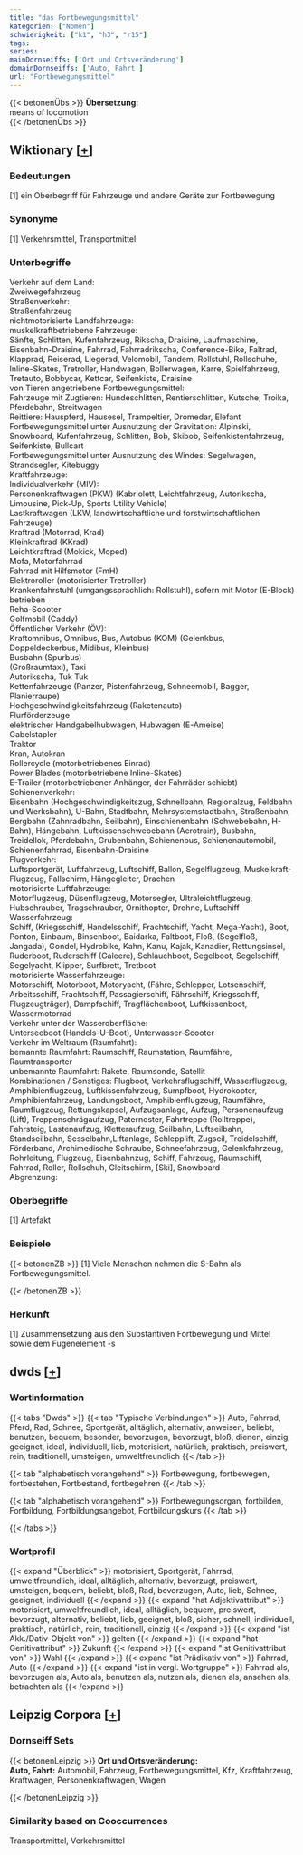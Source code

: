 ```yaml
---
title: "das Fortbewegungsmittel"
kategorien: ["Nomen"]
schwierigkeit: ["k1", "h3", "r15"]
tags:
series:
mainDornseiffs: ['Ort und Ortsveränderung']
domainDornseiffs: ['Auto, Fahrt']
url: "Fortbewegungsmittel"
---
```


{{< betonenÜbs >}}
**Übersetzung:**  
means of locomotion  
{{< /betonenÜbs >}}

## Wiktionary [[+](https://de.wiktionary.org/wiki/Fortbewegungsmittel)]

### Bedeutungen
[1] ein Oberbegriff für Fahrzeuge und andere Geräte zur Fortbewegung  

### Synonyme
[1] Verkehrsmittel, Transportmittel  

### Unterbegriffe
Verkehr auf dem Land:  
Zweiwegefahrzeug  
Straßenverkehr:  
Straßenfahrzeug  
nichtmotorisierte Landfahrzeuge:  
muskelkraftbetriebene Fahrzeuge:  
Sänfte, Schlitten, Kufenfahrzeug, Rikscha, Draisine, Laufmaschine, Eisenbahn-Draisine, Fahrrad, Fahrradrikscha, Conference-Bike, Faltrad, Klapprad, Reiserad, Liegerad, Velomobil, Tandem, Rollstuhl, Rollschuhe, Inline-Skates, Tretroller, Handwagen, Bollerwagen, Karre, Spielfahrzeug, Tretauto, Bobbycar, Kettcar, Seifenkiste, Draisine  
von Tieren angetriebene Fortbewegungsmittel:  
Fahrzeuge mit Zugtieren: Hundeschlitten, Rentierschlitten, Kutsche, Troika, Pferdebahn, Streitwagen  
Reittiere: Hauspferd, Hausesel, Trampeltier, Dromedar, Elefant  
Fortbewegungsmittel unter Ausnutzung der Gravitation: Alpinski, Snowboard, Kufenfahrzeug, Schlitten, Bob, Skibob, Seifenkistenfahrzeug, Seifenkiste, Bullcart  
Fortbewegungsmittel unter Ausnutzung des Windes: Segelwagen, Strandsegler, Kitebuggy  
Kraftfahrzeuge:  
Individualverkehr (MIV):  
Personenkraftwagen (PKW) (Kabriolett, Leichtfahrzeug, Autorikscha, Limousine, Pick-Up, Sports Utility Vehicle)  
Lastkraftwagen (LKW, landwirtschaftliche und forstwirtschaftlichen Fahrzeuge)  
Kraftrad (Motorrad, Krad)  
Kleinkraftrad (KKrad)  
Leichtkraftrad (Mokick, Moped)  
Mofa, Motorfahrrad  
Fahrrad mit Hilfsmotor (FmH)  
Elektroroller (motorisierter Tretroller)  
Krankenfahrstuhl (umgangssprachlich: Rollstuhl), sofern mit Motor (E-Block) betrieben  
Reha-Scooter  
Golfmobil (Caddy)  
Öffentlicher Verkehr (ÖV):  
Kraftomnibus, Omnibus, Bus, Autobus (KOM) (Gelenkbus, Doppeldeckerbus, Midibus, Kleinbus)  
Busbahn (Spurbus)  
(Großraumtaxi), Taxi  
Autorikscha, Tuk Tuk  
Kettenfahrzeuge (Panzer, Pistenfahrzeug, Schneemobil, Bagger, Planierraupe)  
Hochgeschwindigkeitsfahrzeug (Raketenauto)  
Flurförderzeuge  
elektrischer Handgabelhubwagen, Hubwagen (E-Ameise)  
Gabelstapler  
Traktor  
Kran, Autokran  
Rollercycle (motorbetriebenes Einrad)  
Power Blades (motorbetriebene Inline-Skates)  
E-Trailer (motorbetriebener Anhänger, der Fahrräder schiebt)  
Schienenverkehr:  
Eisenbahn (Hochgeschwindigkeitszug, Schnellbahn, Regionalzug, Feldbahn und Werksbahn), U-Bahn, Stadtbahn, Mehrsystemstadtbahn, Straßenbahn,  Bergbahn (Zahnradbahn, Seilbahn), Einschienenbahn (Schwebebahn, H-Bahn), Hängebahn, Luftkissenschwebebahn (Aerotrain), Busbahn, Treidellok, Pferdebahn, Grubenbahn, Schienenbus, Schienenautomobil, Schienenfahrrad, Eisenbahn-Draisine  
Flugverkehr:  
Luftsportgerät, Luftfahrzeug, Luftschiff, Ballon, Segelflugzeug, Muskelkraft-Flugzeug, Fallschirm, Hängegleiter, Drachen  
motorisierte Luftfahrzeuge:  
Motorflugzeug, Düsenflugzeug, Motorsegler, Ultraleichtflugzeug, Hubschrauber, Tragschrauber, Ornithopter, Drohne, Luftschiff  
Wasserfahrzeug:  
Schiff, (Kriegsschiff, Handelsschiff, Frachtschiff, Yacht, Mega-Yacht), Boot, Ponton, Einbaum, Binsenboot, Baidarka, Faltboot, Floß, (Segelfloß, Jangada), Gondel, Hydrobike, Kahn, Kanu, Kajak, Kanadier, Rettungsinsel, Ruderboot, Ruderschiff (Galeere), Schlauchboot, Segelboot, Segelschiff, Segelyacht, Klipper, Surfbrett, Tretboot  
motorisierte Wasserfahrzeuge:  
Motorschiff, Motorboot, Motoryacht, (Fähre, Schlepper, Lotsenschiff, Arbeitsschiff, Frachtschiff, Passagierschiff, Fährschiff, Kriegsschiff, Flugzeugträger), Dampfschiff, Tragflächenboot, Luftkissenboot, Wassermotorrad  
Verkehr unter der Wasseroberfläche:  
Unterseeboot (Handels-U-Boot), Unterwasser-Scooter  
Verkehr im Weltraum (Raumfahrt):  
bemannte Raumfahrt: Raumschiff, Raumstation, Raumfähre, Raumtransporter  
unbemannte Raumfahrt: Rakete, Raumsonde, Satellit  
Kombinationen / Sonstiges: Flugboot, Verkehrsflugschiff, Wasserflugzeug, Amphibienflugzeug, Luftkissenfahrzeug, Sumpfboot, Hydrokopter, Amphibienfahrzeug, Landungsboot, Amphibienflugzeug, Raumfähre, Raumflugzeug, Rettungskapsel, Aufzugsanlage, Aufzug, Personenaufzug (Lift), Treppenschrägaufzug, Paternoster, Fahrtreppe (Rolltreppe), Fahrsteig, Lastenaufzug, Kletteraufzug, Seilbahn, Luftseilbahn, Standseilbahn, Sesselbahn,Liftanlage, Schlepplift, Zugseil, Treidelschiff, Förderband, Archimedische Schraube, Schneefahrzeug, Gelenkfahrzeug, Rohrleitung, Flugzeug, Eisenbahnzug, Schiff, Fahrzeug, Raumschiff, Fahrrad, Roller, Rollschuh, Gleitschirm, [Ski], Snowboard  
Abgrenzung:  

### Oberbegriffe
[1] Artefakt  

### Beispiele
{{< betonenZB >}}
[1] Viele Menschen nehmen die S-Bahn als Fortbewegungsmittel.  

{{< /betonenZB >}}
### Herkunft
[1] Zusammensetzung aus den Substantiven Fortbewegung und Mittel sowie dem Fugenelement -s  



## dwds [[+](https://www.dwds.de/wb/Fortbewegungsmittel)]

### Wortinformation
{{< tabs "Dwds" >}}
{{< tab "Typische Verbindungen" >}}
Auto, Fahrrad, Pferd, Rad, Schnee, Sportgerät, alltäglich, alternativ, anweisen, beliebt, benutzen, bequem, besonder, bevorzugen, bevorzugt, bloß, dienen, einzig, geeignet, ideal, individuell, lieb, motorisiert, natürlich, praktisch, preiswert, rein, traditionell, umsteigen, umweltfreundlich
{{< /tab >}}

{{< tab "alphabetisch vorangehend" >}}
Fortbewegung, fortbewegen, fortbestehen, Fortbestand, fortbegehren
{{< /tab >}}

{{< tab "alphabetisch vorangehend" >}}
Fortbewegungsorgan, fortbilden, Fortbildung, Fortbildungsangebot, Fortbildungskurs
{{< /tab >}}

{{< /tabs >}}

### Wortprofil
{{< expand "Überblick" >}} motorisiert, Sportgerät, Fahrrad, umweltfreundlich, ideal, alltäglich, alternativ, bevorzugt, preiswert, umsteigen, bequem, beliebt, bloß, Rad, bevorzugen, Auto, lieb, Schnee, geeignet, individuell {{< /expand >}}
{{< expand "hat Adjektivattribut" >}} motorisiert, umweltfreundlich, ideal, alltäglich, bequem, preiswert, bevorzugt, alternativ, beliebt, lieb, geeignet, bloß, sicher, schnell, individuell, praktisch, natürlich, rein, traditionell, einzig {{< /expand >}}
{{< expand "ist Akk./Dativ-Objekt von" >}} gelten {{< /expand >}}
{{< expand "hat Genitivattribut" >}} Zukunft {{< /expand >}}
{{< expand "ist Genitivattribut von" >}} Wahl {{< /expand >}}
{{< expand "ist Prädikativ von" >}} Fahrrad, Auto {{< /expand >}}
{{< expand "ist in vergl. Wortgruppe" >}} Fahrrad als, bevorzugen als, Auto als, benutzen als, nutzen als, dienen als, ansehen als, betrachten als {{< /expand >}}

## Leipzig Corpora [[+](https://corpora.uni-leipzig.de/en/res?word=Fortbewegungsmittel&corpusId=deu_newscrawl-public_2018)]

### Dornseiff Sets
{{< betonenLeipzig >}}
**Ort und Ortsveränderung:**  
**Auto, Fahrt:** Automobil, Fahrzeug, Fortbewegungsmittel, Kfz, Kraftfahrzeug, Kraftwagen, Personenkraftwagen, Wagen  

{{< /betonenLeipzig >}}

### Similarity based on Cooccurrences
Transportmittel, Verkehrsmittel

